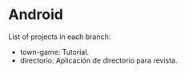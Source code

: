 # Android

List of projects in each branch:
  - town-game: Tutorial.
  - directorio: Aplicación de directorio para revista.
